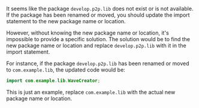 It seems like the package `develop.p2p.lib` does not exist or is not available. If the package has been renamed or moved, you should update the import statement to the new package name or location. 

However, without knowing the new package name or location, it's impossible to provide a specific solution. The solution would be to find the new package name or location and replace `develop.p2p.lib` with it in the import statement.

For instance, if the package `develop.p2p.lib` has been renamed or moved to `com.example.lib`, the updated code would be:

```java
import com.example.lib.WaveCreator;
```

This is just an example, replace `com.example.lib` with the actual new package name or location.
